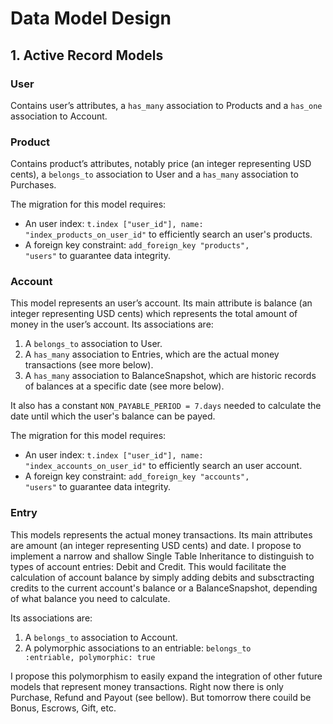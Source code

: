 # Data Model Design

## 1. Active Record Models

### User

Contains user’s attributes, a <code>has_many</code> association to Products and a <code>has_one</code> association to Account.

### Product

Contains product’s attributes, notably price (an integer representing USD cents), a <code>belongs_to</code> association to User and a <code>has_many</code> association to Purchases.

The migration for this model requires:

- An user index: <code>t.index ["user_id"], name: "index_products_on_user_id"</code> to efficiently search an user's products.
- A foreign key constraint: <code>add_foreign_key "products", "users"</code> to guarantee data integrity.

### Account

This model represents an user’s account. Its main attribute is balance (an integer representing USD cents) which represents the total amount of money in the user’s account. Its associations are:

1. A <code>belongs_to</code> association to User.
2. A <code>has_many</code> association to Entries, which are the actual money transactions (see more below).
3. A <code>has_many</code> association to BalanceSnapshot, which are historic records of balances at a specific date (see more below).

It also has a constant <code>NON_PAYABLE_PERIOD = 7.days</code> needed to calculate the date until which the user's balance can be payed.

The migration for this model requires:

- An user index: <code>t.index ["user_id"], name: "index_accounts_on_user_id"</code> to efficiently search an user account.
- A foreign key constraint: <code>add_foreign_key "accounts", "users"</code> to guarantee data integrity.

### Entry

This models represents the actual money transactions. Its main attributes are amount (an integer representing USD cents) and date. I propose to implement a narrow and shallow Single Table Inheritance to distinguish to types of account entries: Debit and Credit. This would facilitate the calculation of account balance by simply adding debits and subsctracting credits to the current account's balance or a BalanceSnapshot, depending of what balance you need to calculate.

Its associations are:

1. A <code>belongs_to</code> association to Account.
2. A polymorphic associations to an entriable: <code>belongs_to :entriable, polymorphic: true</code>

I propose this polymorphism to easily expand the integration of other future models that represent money transactions. Right now there is only Purchase, Refund and Payout (see bellow). But tomorrow there couild be Bonus, Escrows, Gift, etc.




